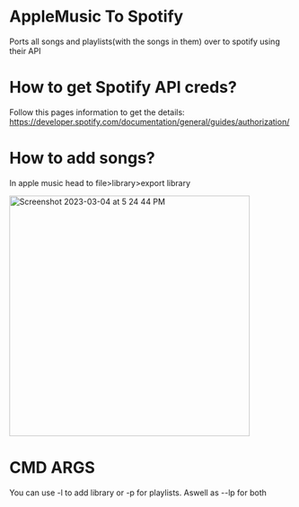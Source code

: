 # AppleMusic To Spotify
Ports all songs and playlists(with the songs in them) over to spotify using their API
# How to get Spotify API creds?
Follow this pages information to get the details: https://developer.spotify.com/documentation/general/guides/authorization/
# How to add songs?
In apple music head to file>library>export library

<img width="428" alt="Screenshot 2023-03-04 at 5 24 44 PM" src="https://user-images.githubusercontent.com/65573215/222931280-9e17230d-afc7-43c3-a5bc-0f7b4a6402f9.png">

# CMD ARGS
You can use -l to add library or -p for playlists. Aswell as --lp for both
